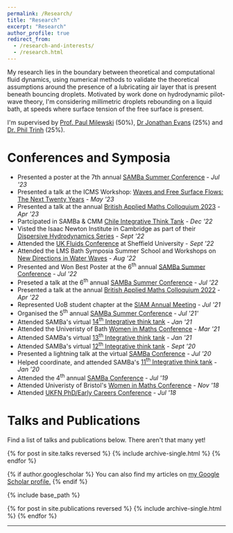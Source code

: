 ```yaml
---
permalink: /Research/
title: "Research"
excerpt: "Research"
author_profile: true
redirect_from: 
  - /research-and-interests/
  - /research.html
---
```



My research lies in the boundary between theoretical and computational fluid dynamics, using numerical methods to validate the theoretical assumptions around the presence of a lubricating air layer that is present beneath bouncing droplets. Motivated by work done on hydrodynamic pilot-wave theory, I'm considering millimetric droplets rebounding on a liquid bath, at speeds where  surface tension of the free surface is present.

 I'm supervised by [Prof. Paul Milewski](https://researchportal.bath.ac.uk/en/persons/paul-milewski/) (50%), [Dr Jonathan Evans](https://people.bath.ac.uk/masjde) (25%) and [Dr. Phil Trinh](https://http://www.ptrinh.com/) (25%).
 

Conferences and Symposia 
=====
  * Presented a poster at the 7th annual [SAMBa Summer Conference](https://hl785.github.io/SAMBa-Conf-2023.html) - _Jul '23_
  * Presented a talk at the ICMS Workshop: [Waves and Free Surface Flows: The Next Twenty Years](https://www.icms.org.uk/workshops/2023/waves-and-free-surface-flows-next-twenty-years) - _May '23_
  * Presented a talk at the annual [ British Applied Maths Colloquium 2023](https://sites.google.com/view/bmc-2023/home) - _Apr '23_
  * Partcipated in SAMBa & CMM [Chile Integrative Think Tank](https://samba.ac.uk/chile-itt-2022-12-16-dec-2022/) - _Dec '22_ 
  * Visted the Isaac Newton Institute in Cambridge as part of their [Dispersive Hydrodynamics Series](https://www.newton.ac.uk/event/hyd2/) - _Sept '22_ 
  * Attended the [UK Fluids Conference](https://ukfluids2022.sheffield.ac.uk/) at Sheffield University - _Sept '22_
  * Attended the LMS Bath Symposia Summer School and Workshops on [New Directions in Water Waves](https://bathsymposium.ac.uk/symposium/new-direction-in-water-waves-workshop-and-summer-school/) - _Aug '22_ 
  * Presented and Won Best Poster at the 6<sup>th</sup> annual [SAMBa Summer Conference](https://people.bath.ac.uk/ss2767/SAMBa-Conf-2022.html) - _Jul '22_
  * Preseted a talk at the 6<sup>th</sup> annual [SAMBa Summer Conference](https://people.bath.ac.uk/ss2767/SAMBa-Conf-2022.html) - _Jul '22_
  * Presented a talk at the annual [British Applied Maths Colloquium 2022](https://bamc2022.lboro.ac.uk/abstracts/) - _Apr '22_
  * Represented UoB student chapter at the [SIAM Annual Meeting](https://www.siam.org/conferences/cm/conference/an21) - _Jul '21_
  * Organised the 5<sup>th</sup> annual [SAMBa Summer Conference](https://kap39.github.io/SAMBa-Conference) - _Jul '21'_
  * Attended SAMBa's virtual [14<sup>th</sup> Integrative think tank](https://people.bath.ac.uk/mtp34/itt13.html) - _Jan '21_
  * Attended the Univeristy of Bath [Women in Maths Conference](https://www.bath.ac.uk/events/bath-women-in-maths-conference-2021/) - _Mar '21_
  * Attended SAMBa's virtual [13<sup>th</sup> Integrative think tank](https://people.bath.ac.uk/mtp34/itt13.html) - _Jan '21_
  * Attended SAMBa's virtual [12<sup>th</sup> Integrative think tank](https://www.bath.ac.uk/events/integrative-think-tank-12/) - _Sept '20_
  * Presented a lightning talk at the virtual [SAMBa Conference](https://people.bath.ac.uk/mk961/SAMBa_Conf.html) - _Jul '20_
  * Helped coordinate, and attended SAMBa's [11<sup>th</sup> Integrative think tank](https://kap39.github.io/ITT11) - _Jan '20_
  * Attended the 4<sup>th</sup> annual [SAMBa Conference](https://people.bath.ac.uk/wg270/SAMBa_Conf.html) - _Jul '19_
  * Attended Univeristy of Bristol's [Women in Maths Conference](https://www.bristol.ac.uk/maths/events/2018/women-in-maths-2018.html) - _Nov '18_
  * Attended [UKFN PhD/Early Careers Conference](http://www.cardiffmaths.co.uk/ukfn.html) - _Jul '18_



Talks and Publications
=====
Find a list of talks and publications below. There aren't that many yet!

{% for post in site.talks reversed %}
  {% include archive-single.html %}
{% endfor %}

{% if author.googlescholar %}
  You can also find my articles on <u><a href="{{author.googlescholar}}">my Google Scholar profile</a>.</u>
{% endif %}

{% include base_path %}

{% for post in site.publications reversed %}
  {% include archive-single.html %}
{% endfor %}



---

